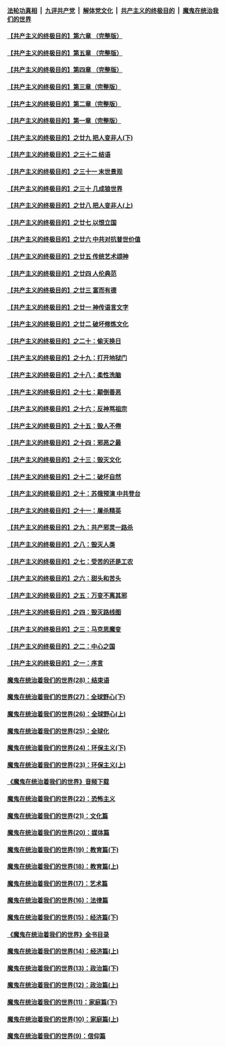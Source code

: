 ####  [法轮功真相](../../../../basic/blob/master/README.md?t=02221613) &nbsp;|&nbsp; [九评共产党](../../../../9ping.md/blob/master/README.md?t=02221613) &nbsp;|&nbsp; [解体党文化](../../../../jtdwh.md/blob/master/README.md?t=02221613)  &nbsp;|&nbsp; [共产主义的终极目的](../../../../gczydzjmd.md/blob/master/README.md?t=02221613) &nbsp;|&nbsp; [魔鬼在统治我们的世界](../../../../mgztzwmdsj.md/blob/master/README.md?t=02221613) 

#### [【共产主义的终极目的】第六章 （完整版）](../pages/nsc422/n11428913.md?t=02221613) 

#### [【共产主义的终极目的】第五章 （完整版）](../pages/nsc422/n11428912.md?t=02221613) 

#### [【共产主义的终极目的】第四章 （完整版）](../pages/nsc422/n11428907.md?t=02221613) 

#### [【共产主义的终极目的】第三章（完整版）](../pages/nsc422/n11428848.md?t=02221613) 

#### [【共产主义的终极目的】第二章（完整版）](../pages/nsc422/n11428831.md?t=02221613) 

#### [【共产主义的终极目的】第一章（完整版）](../pages/nsc422/n11417651.md?t=02221613) 

#### [【共产主义的终极目的】之廿九 把人变非人(下)](../pages/nsc422/n11344140.md?t=02221613) 

#### [【共产主义的终极目的】之三十二 结语](../pages/nsc422/n11360535.md?t=02221613) 

#### [【共产主义的终极目的】之三十一 末世景观](../pages/nsc422/n11351129.md?t=02221613) 

#### [【共产主义的终极目的】之三十 几成狼世界](../pages/nsc422/n11348280.md?t=02221613) 

#### [【共产主义的终极目的】之廿八 把人变非人(上)](../pages/nsc422/n11340492.md?t=02221613) 

#### [【共产主义的终极目的】之廿七 以恨立国](../pages/nsc422/n11336944.md?t=02221613) 

#### [【共产主义的终极目的】之廿六 中共对抗普世价值](../pages/nsc422/n11324785.md?t=02221613) 

#### [【共产主义的终极目的】之廿五 传统艺术颂神](../pages/nsc422/n11296396.md?t=02221613) 

#### [【共产主义的终极目的】之廿四 人伦典范](../pages/nsc422/n11296397.md?t=02221613) 

#### [【共产主义的终极目的】之廿三 富而有德](../pages/nsc422/n11283598.md?t=02221613) 

#### [【共产主义的终极目的】之廿一 神传语言文字](../pages/nsc422/n11263265.md?t=02221613) 

#### [【共产主义的终极目的】之廿二 破坏修炼文化](../pages/nsc422/n11245728.md?t=02221613) 

#### [【共产主义的终极目的】之二十：偷天换日](../pages/nsc422/n11238846.md?t=02221613) 

#### [【共产主义的终极目的】之十九：打开地狱门](../pages/nsc422/n11206376.md?t=02221613) 

#### [【共产主义的终极目的】之十八：柔性洗脑](../pages/nsc422/n11199994.md?t=02221613) 

#### [【共产主义的终极目的】之十七：颠倒善恶](../pages/nsc422/n11179782.md?t=02221613) 

#### [【共产主义的终极目的】之十六：反神骂祖宗](../pages/nsc422/n11166798.md?t=02221613) 

#### [【共产主义的终极目的】之十五：毁人不倦](../pages/nsc422/n11166792.md?t=02221613) 

#### [【共产主义的终极目的】之十四：邪恶之最](../pages/nsc422/n11150249.md?t=02221613) 

#### [【共产主义的终极目的】之十三：毁灭文化](../pages/nsc422/n11135227.md?t=02221613) 

#### [【共产主义的终极目的】之十二：破坏自然](../pages/nsc422/n11135214.md?t=02221613) 

#### [【共产主义的终极目的】之十：苏俄预演 中共登台](../pages/nsc422/n11118424.md?t=02221613) 

#### [【共产主义的终极目的】之十一：屠杀精英](../pages/nsc422/n11118442.md?t=02221613) 

#### [【共产主义的终极目的】之九：共产邪灵一路杀](../pages/nsc422/n11114139.md?t=02221613) 

#### [【共产主义的终极目的】之八：毁灭人类](../pages/nsc422/n11108503.md?t=02221613) 

#### [【共产主义的终极目的】之七：受苦的还是工农](../pages/nsc422/n11101809.md?t=02221613) 

#### [【共产主义的终极目的】之六：甜头和苦头](../pages/nsc422/n11096971.md?t=02221613) 

#### [【共产主义的终极目的】之五：万变不离其邪](../pages/nsc422/n11091285.md?t=02221613) 

#### [【共产主义的终极目的】之四：毁灭路线图](../pages/nsc422/n11086284.md?t=02221613) 

#### [【共产主义的终极目的】之三：马克思魔变](../pages/nsc422/n11061941.md?t=02221613) 

#### [【共产主义的终极目的】之二：中心之国](../pages/nsc422/n11047728.md?t=02221613) 

#### [【共产主义的终极目的】之一：序言](../pages/nsc422/n11086077.md?t=02221613) 

#### [魔鬼在统治着我们的世界(28)：结束语](../pages/nsc422/n10936246.md?t=02221613) 

#### [魔鬼在统治着我们的世界(27)：全球野心(下)](../pages/nsc422/n10928319.md?t=02221613) 

#### [魔鬼在统治着我们的世界(26)：全球野心(上)](../pages/nsc422/n10900318.md?t=02221613) 

#### [魔鬼在统治着我们的世界(25)：全球化](../pages/nsc422/n10788205.md?t=02221613) 

#### [魔鬼在统治着我们的世界(24)：环保主义(下)](../pages/nsc422/n10695307.md?t=02221613) 

#### [魔鬼在统治着我们的世界(23)：环保主义(上)](../pages/nsc422/n10688613.md?t=02221613) 

#### [《魔鬼在统治着我们的世界》音频下载](../pages/nsc422/n10635553.md?t=02221613) 

#### [魔鬼在统治着我们的世界(22)：恐怖主义](../pages/nsc422/n10614727.md?t=02221613) 

#### [魔鬼在统治着我们的世界(21)：文化篇](../pages/nsc422/n10597706.md?t=02221613) 

#### [魔鬼在统治着我们的世界(20)：媒体篇](../pages/nsc422/n10586579.md?t=02221613) 

#### [魔鬼在统治着我们的世界(19)：教育篇(下)](../pages/nsc422/n10564808.md?t=02221613) 

#### [魔鬼在统治着我们的世界(18)：教育篇(上)](../pages/nsc422/n10526970.md?t=02221613) 

#### [魔鬼在统治着我们的世界(17)：艺术篇](../pages/nsc422/n10499093.md?t=02221613) 

#### [魔鬼在统治着我们的世界(16)：法律篇](../pages/nsc422/n10485969.md?t=02221613) 

#### [魔鬼在统治着我们的世界(15)：经济篇(下)](../pages/nsc422/n10469975.md?t=02221613) 

#### [《魔鬼在统治着我们的世界》全书目录](../pages/nsc422/n10464261.md?t=02221613) 

#### [魔鬼在统治着我们的世界(14)：经济篇(上)](../pages/nsc422/n10457370.md?t=02221613) 

#### [魔鬼在统治着我们的世界(13)：政治篇(下)](../pages/nsc422/n10448270.md?t=02221613) 

#### [魔鬼在统治着我们的世界(12)：政治篇(上)](../pages/nsc422/n10444576.md?t=02221613) 

#### [魔鬼在统治着我们的世界(11)：家庭篇(下)](../pages/nsc422/n10440961.md?t=02221613) 

#### [魔鬼在统治着我们的世界(10)：家庭篇(上)](../pages/nsc422/n10435448.md?t=02221613) 

#### [魔鬼在统治着我们的世界(9)：信仰篇](../pages/nsc422/n10432159.md?t=02221613) 

